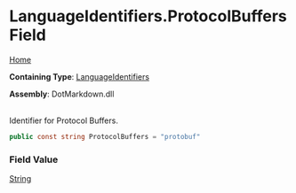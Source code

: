 # LanguageIdentifiers\.ProtocolBuffers Field

[Home](../../../README.md)

**Containing Type**: [LanguageIdentifiers](../README.md)

**Assembly**: DotMarkdown\.dll

\
Identifier for Protocol Buffers\.

```csharp
public const string ProtocolBuffers = "protobuf"
```

### Field Value

[String](https://docs.microsoft.com/en-us/dotnet/api/system.string)

